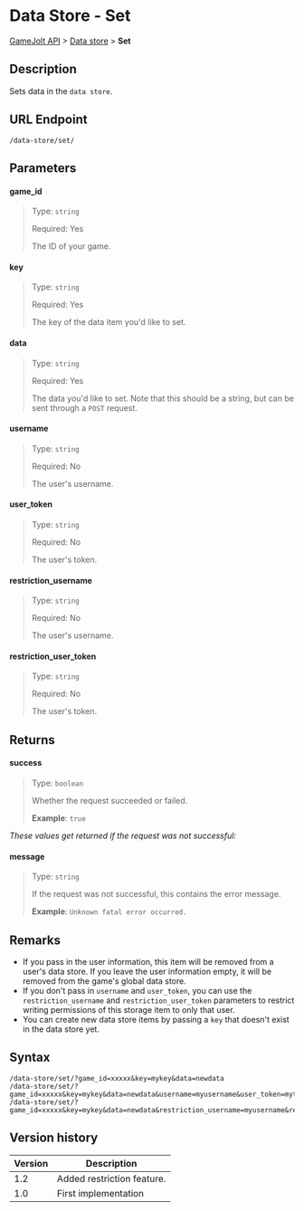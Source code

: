 # Data Store - Set

[GameJolt API](../index.md) > [Data store](index.md) > __Set__

## Description

Sets data in the `data store`.

## URL Endpoint

```
/data-store/set/
```

## Parameters

#### game_id
> Type: `string`
>
> Required: Yes
>
> The ID of your game.

#### key
> Type: `string`
>
> Required: Yes
>
> The key of the data item you'd like to set.

#### data
> Type: `string`
>
> Required: Yes
>
> The data you'd like to set. Note that this should be a string, but can be sent through a `POST` request.

#### username
> Type: `string`
>
> Required: No
>
> The user's username.

#### user_token
> Type: `string`
>
> Required: No
>
> The user's token.

#### restriction_username
> Type: `string`
>
> Required: No
>
> The user's username.

#### restriction_user_token
> Type: `string`
>
> Required: No
>
> The user's token.

## Returns

#### success
> Type: `boolean`
>
> Whether the request succeeded or failed.
>
> __Example__: `true`

_These values get returned if the request was not successful:_

#### message
> Type: `string`
>
> If the request was not successful, this contains the error message.
>
> __Example__: `Unknown fatal error occurred.`

## Remarks

- If you pass in the user information, this item will be removed from a user's data store. If you leave the user information empty, it will be removed from the game's global data store.
- If you don't pass in `username` and `user_token`, you can use the `restriction_username` and `restriction_user_token` parameters to restrict writing permissions of this storage item to only that user.
- You can create new data store items by passing a `key` that doesn't exist in the data store yet.

## Syntax

```
/data-store/set/?game_id=xxxxx&key=mykey&data=newdata
/data-store/set/?game_id=xxxxx&key=mykey&data=newdata&username=myusername&user_token=mytoken
/data-store/set/?game_id=xxxxx&key=mykey&data=newdata&restriction_username=myusername&restriction_user_token=mytoken
```

## Version history

Version		 | Description
---			 | ---
1.2			 | Added restriction feature.
1.0			 | First implementation